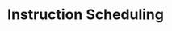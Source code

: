 ---
id: instruction-scheduling
title: Instruction Scheduling
sidebar_label: Instruction Scheduling
---